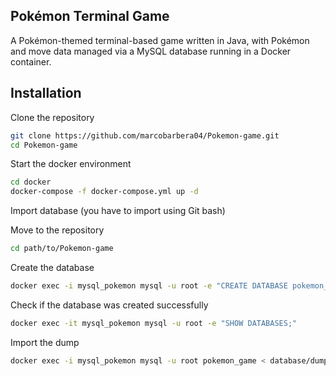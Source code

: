 ## Pokémon Terminal Game

A Pokémon-themed terminal-based game written in Java, with Pokémon and move data managed via a MySQL database running in a Docker container.

## Installation

Clone the repository

```bash
git clone https://github.com/marcobarbera04/Pokemon-game.git
cd Pokemon-game
```

Start the docker environment
```bash
cd docker
docker-compose -f docker-compose.yml up -d
```

Import database (you have to import using Git bash)

Move to the repository
```bash
cd path/to/Pokemon-game
```

Create the database
```bash
docker exec -i mysql_pokemon mysql -u root -e "CREATE DATABASE pokemon_game;"
```

Check if the database was created successfully
```bash
docker exec -it mysql_pokemon mysql -u root -e "SHOW DATABASES;"
```

Import the dump
```bash
docker exec -i mysql_pokemon mysql -u root pokemon_game < database/dump.sql
```